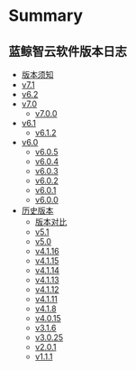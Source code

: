 # Summary

## 蓝鲸智云软件版本日志
* [版本须知](./intro.md)
* [v7.1](../7.1/v71.md)
* [v6.2](v62.md)
* [v7.0]()
    * [v7.0.0](v700.md)
* [v6.1]()
    * [v6.1.2](../6.1/v612.md)
* [v6.0]()
    * [v6.0.5](../6.0/v6005.md)
    * [v6.0.4](../6.0/v6004.md)
    * [v6.0.3](../6.0/v6003.md)
    * [v6.0.2](../6.0/v6002.md)
    * [v6.0.1](../6.0/v6001.md)
    * [v6.0.0](../6.0/v6000.md)
* [历史版本]()
    * [版本对比](../5.1/README.md)
    * [v5.1](../5.1/v5127.md)
    * [v5.0](../5.1/v5003.md)
    * [v4.1.16](../5.1/v4116.md)
    * [v4.1.15](../5.1/v4115.md)
    * [v4.1.14](../5.1/v4114.md)
    * [v4.1.13](../5.1/v4113.md)
    * [v4.1.12](../5.1/v4112.md)
    * [v4.1.11](../5.1/v4111.md)
    * [v4.1.8](../5.1/v418.md)
    * [v4.0.15](../5.1/v4015.md)
    * [v3.1.6](../5.1/v316.md)
    * [v3.0.25](../5.1/v3025.md)
    * [v2.0.1](../5.1/v201.md)
    * [v1.1.1](../5.1/v111.md)